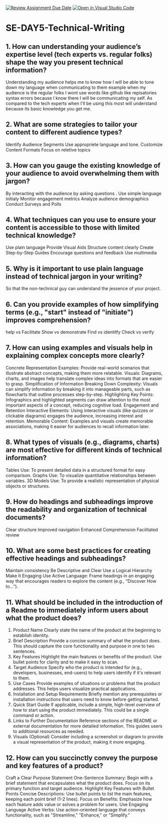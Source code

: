 [![Review Assignment Due Date](https://classroom.github.com/assets/deadline-readme-button-22041afd0340ce965d47ae6ef1cefeee28c7c493a6346c4f15d667ab976d596c.svg)](https://classroom.github.com/a/zsAR-pyY)
[![Open in Visual Studio Code](https://classroom.github.com/assets/open-in-vscode-2e0aaae1b6195c2367325f4f02e2d04e9abb55f0b24a779b69b11b9e10269abc.svg)](https://classroom.github.com/online_ide?assignment_repo_id=18486699&assignment_repo_type=AssignmentRepo)
# SE-DAY5-Technical-Writing
## 1. How can understanding your audience’s expertise level (tech experts vs. regular folks) shape the way you present technical information?
Understanding my audience helps me to know how I will be able to tone down my language when communicating to them example when my audience is the regular folks I wont use words like github like repisatories syntax errors because I know there I will be communicating my self. As compared to the tech experts when I'll be using this most will understand because its basic knowledge you get me. 
## 2. What are some strategies to tailor your content to different audience types?
Identify Audience Segments
Use appropriete language and tone.
Customize Content Formats
Focus on reletive topics 

## 3. How can you gauge the existing knowledge of your audience to avoid overwhelming them with jargon?
By interacting with the audience by asking questions .
Use simple language initialy 
Monitor engagement metrics 
Analyze audience demographics
Conduct Surveys and Polls

## 4. What techniques can you use to ensure your content is accessible to those with limited technical knowledge?
Use plain language 
Provide Visual Aids
Structure content clearly
Create Step-by-Step Guides
Encourage questions and feedback
Use multimedia 
## 5. Why is it important to use plain language instead of technical jargon in your writing?
So that the non-technical guy can understand the jessence of your project.
## 6. Can you provide examples of how simplifying terms (e.g., "start" instead of "initiate") improves comprehension?
help vs Facilitate
Show vs demonstrate
Find vs identitfy
Check vs verify

## 7. How can using examples and visuals help in explaining complex concepts more clearly?
Concrete Representation
Examples: Provide real-world scenarios that illustrate abstract concepts, making them more relatable.
Visuals: Diagrams, charts, and images help translate complex ideas into formats that are easier to grasp.
Simplification of Information
Breaking Down Complexity: Visuals can simplify information by breaking it into manageable parts, such as flowcharts that outline processes step-by-step.
Highlighting Key Points: Infographics and highlighted segments can draw attention to the most important aspects of a concept, reducing cognitive load.
Engagement and Retention
Interactive Elements: Using interactive visuals (like quizzes or clickable diagrams) engages the audience, increasing interest and retention.
Memorable Content: Examples and visuals create memorable associations, making it easier for audiences to recall information later.
## 8. What types of visuals (e.g., diagrams, charts) are most effective for different kinds of technical information?
Tables
Use: To present detailed data in a structured format for easy comparison.
Graphs
Use: To visualize quantitative relationships between variables.
 3D Models
Use: To provide a realistic representation of physical objects or structures.

## 9. How do headings and subheadings improve the readability and organization of technical documents?
Clear structure 
Improved navigation
Enhanced Comprehension
Facilitated review
## 10. What are some best practices for creating effective headings and subheadings?
Maintain consistency
Be Descriptive and Clear
Use a Logical Hierarchy
Make It Engaging
Use Active Language: Frame headings in an engaging way that encourages readers to explore the content (e.g., “Discover How to…”).
## 11. What should be included in the introduction of a Readme to immediately inform users about what the product does?
1. Product Name
Clearly state the name of the product at the beginning to establish identity.
2. Brief Description
Provide a concise summary of what the product does. This should capture the core functionality and purpose in one to two sentences.
3. Key Features
Highlight the main features or benefits of the product. Use bullet points for clarity and to make it easy to scan.
4. Target Audience
Specify who the product is intended for (e.g., developers, businesses, end-users) to help users identify if it's relevant to them.
5. Use Cases
Provide examples of situations or problems that the product addresses. This helps users visualize practical applications.
6. Installation and Setup Requirements
Briefly mention any prerequisites or installation instructions that users need to know before getting started.
7. Quick Start Guide
If applicable, include a simple, high-level overview of how to start using the product immediately. This could be a single command or action.
8. Links to Further Documentation
Reference sections of the README or external documentation for more detailed information. This guides users to additional resources as needed.
9. Visuals (Optional)
Consider including a screenshot or diagram to provide a visual representation of the product, making it more engaging.

## 12. How can you succinctly convey the purpose and key features of a product?
Craft a Clear Purpose Statement
One-Sentence Summary: Begin with a brief statement that encapsulates what the product does. Focus on its primary function and target audience.
 Highlight Key Features with Bullet Points
Concise Descriptions: Use bullet points to list the main features, keeping each point brief (1-2 lines).
Focus on Benefits: Emphasize how each feature adds value or solves a problem for users.
Use Engaging Language
Active Verbs: Use action-oriented language that conveys functionality, such as "Streamline," "Enhance," or "Simplify."

